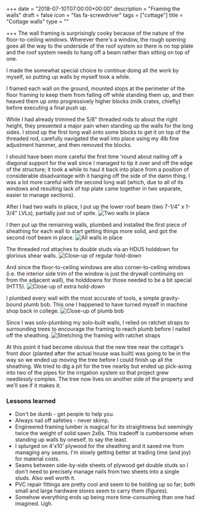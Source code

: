 +++
date = "2018-07-10T07:00:00+00:00"
description = "Framing the walls"
draft = false
icon = "fas fa-screwdriver"
tags = ["cottage"]
title = "Cottage walls"
type = ""

+++
The wall framing is surprisingly cooky because of the nature of the floor-to-ceiling windows. Wherever there's a window, the rough opening goes all the way to the underside of the roof system so there is no top plate and the roof system needs to hang off a beam rather than sitting on top of one.

I made the somewhat special choice to continue doing all the work by myself, so putting up walls by myself took a while.

I framed each wall on the ground, mounted stops at the perimeter of the floor framing to keep them from falling off while standing them up, and then heaved them up onto progressively higher blocks (milk crates, chiefly) before executing a final push up.

While I had already trimmed the 5/8" threaded rods to about the right height, they presented a major pain when standing up the walls for the long sides. I stood up the first long wall onto some blocks to get it on top of the threaded rod, carefully navigated the wall into place using my 4lb fine adjustment hammer, and then removed the blocks.

I should have been more careful the first time 'round about nailing off a diagonal support for the wall since I managed to tip it over and off the edge of the structure; it took a while to haul it back into place from a position of considerable disadvantage with it hanging off the side of the damn thing. I was a lot more careful with the second long wall (which, due to all of its windows and resulting lack of top plate came together in two separate, easier to manage sections).

After I had two walls in place, I put up the lower roof beam (two 7-1/4" x 1-3/4" LVLs), partially just out of spite.
![](/uploads/cottage/IMG_20180701_180854.jpg "Two walls in place")

I then put up the remaining walls, plumbed and installed the first piece of sheathing for each wall to start getting things more solid, and got the second roof beam in place.
![](/uploads/cottage/IMG_20180710_160619.jpg "All walls in place")

The threaded rod attaches to double studs via an HDU5 holddown for glorious shear walls.
![](/uploads/cottage/IMG_20180703_144729.jpg "Close-up of regular hold-down")

And since the floor-to-ceiling windows are also corner-to-ceiling windows (i.e. the interior side trim of the window is just the drywall continuing on from the adjacent wall), the holddowns for those needed to be a bit special (HTT5).
![](/uploads/cottage/IMG_20180707_164752.jpg "Close-up of extra hold-down")

I plumbed every wall with the most accurate of tools, a simple gravity-bound plumb bob. This one I happened to have turned myself in machine shop back in college.
![](/uploads/cottage/IMG_20180707_154854_Bokeh.jpg "Close-up of plumb bob")

Since I was solo-plumbing my solo-built walls, I relied on ratchet straps to surrounding trees to encourage the framing to reach plumb before I nailed off the sheathing.
![](/uploads/cottage/IMG_20180707_154200.jpg "Stretching the framing with ratchet straps")

At this point it had become obvious that the new tree near the cottage's front door (planted after the actual house was built) was going to be in the way so we ended up moving the tree before I could finish up all the sheathing. We tried to dig a pit for the tree nearby but ended up pick-axing into two of the pipes for the irrigation system so that project grew needlessly complex. The tree now lives on another side of the property and we'll see if it makes it.

### Lessons learned
* Don't be dumb - get people to help you.
* Always nail off safeties - never skimp.
* Engineered framing lumber is magical for its straightness but seemingly twice the weight of solid sawn 2x6s. This tradeoff is cumbersome when standing up walls by oneself, to say the least.
* I splurged on 4'x10' plywood for the sheathing and it saved me from managing any seams. I'm slowly getting better at trading time (and joy) for material costs. 
* Seams between side-by-side sheets of plywood get double studs so I don't need to precisely manage nails from two sheets into a single studs. Also well worth it.
* PVC repair fittings are pretty cool and seem to be holding up so far; both small and large hardware stores seem to carry them (figures).
* Somehow everything ends up being more time-consuming than one had imagined. Ugh.